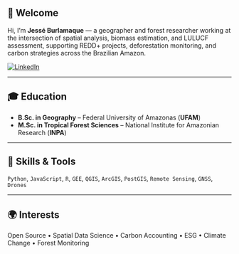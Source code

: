 ## 👋 Welcome

Hi, I’m **Jessé Burlamaque** — a geographer and forest researcher working at the intersection of spatial analysis, biomass estimation, and LULUCF assessment, supporting REDD+ projects, deforestation monitoring, and carbon strategies across the Brazilian Amazon.

[![LinkedIn](https://img.shields.io/badge/LinkedIn-blue?style=flat&logo=linkedin)](https://www.linkedin.com/in/jesseburlamaque/?locale=en_US)

---

## 🎓 Education

- **B.Sc. in Geography** – Federal University of Amazonas (**UFAM**)  
- **M.Sc. in Tropical Forest Sciences** – National Institute for Amazonian Research (**INPA**)

---

## 🧠 Skills & Tools

`Python`, `JavaScript`, `R`, `GEE`, `QGIS`, `ArcGIS`, `PostGIS`, `Remote Sensing`, `GNSS`, `Drones`

---

## 🌍 Interests

Open Source • Spatial Data Science • Carbon Accounting • ESG • Climate Change • Forest Monitoring

